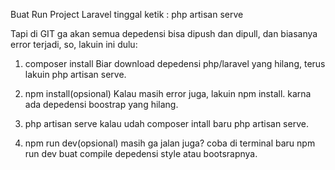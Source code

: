 Buat Run Project Laravel tinggal ketik : php artisan serve

Tapi di GIT ga akan semua depedensi bisa dipush dan dipull, dan biasanya error terjadi, so, lakuin ini dulu:

1. composer install 
Biar download depedensi php/laravel yang hilang, terus lakuin php artisan serve.

2. npm install(opsional)
Kalau masih error juga, lakuin npm install. karna ada depedensi boostrap yang hilang.

3. php artisan serve 
kalau udah composer intall baru php artisan serve.

4. npm run dev(opsional)
masih ga jalan juga? coba di terminal baru npm run dev buat compile depedensi style atau bootsrapnya.
